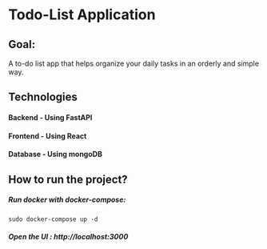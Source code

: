 # Todo-List Application

## Goal:
A to-do list app that helps organize your daily tasks in an orderly and simple way.


## Technologies
#### Backend - Using FastAPI

#### Frontend - Using React

#### Database - Using mongoDB


## How to run the project?
##### Run docker with docker-compose:
```
sudo docker-compose up -d
```
##### Open the UI : http://localhost:3000




